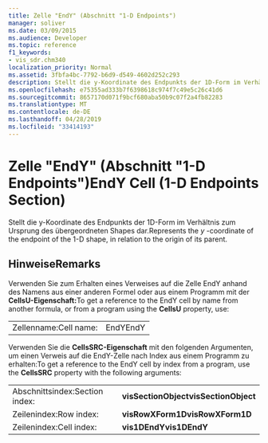 ```yaml
---
title: Zelle "EndY" (Abschnitt "1-D Endpoints")
manager: soliver
ms.date: 03/09/2015
ms.audience: Developer
ms.topic: reference
f1_keywords:
- vis_sdr.chm340
localization_priority: Normal
ms.assetid: 3fbfa4bc-7792-b6d9-d549-4602d252c293
description: Stellt die y-Koordinate des Endpunkts der 1D-Form im Verhältnis zum Ursprung des übergeordneten Shapes dar.
ms.openlocfilehash: e75355ad333b7f6398618c974f7c49e5c26c41d6
ms.sourcegitcommit: 8657170d071f9bcf680aba50b9c07f2a4fb82283
ms.translationtype: MT
ms.contentlocale: de-DE
ms.lasthandoff: 04/28/2019
ms.locfileid: "33414193"
---
```

# <a name="endy-cell-1-d-endpoints-section"></a><span data-ttu-id="4b854-103">Zelle "EndY" (Abschnitt "1-D Endpoints")</span><span class="sxs-lookup"><span data-stu-id="4b854-103">EndY Cell (1-D Endpoints Section)</span></span>

<span data-ttu-id="4b854-104">Stellt  die y-Koordinate des Endpunkts der 1D-Form im Verhältnis zum Ursprung des übergeordneten Shapes dar.</span><span class="sxs-lookup"><span data-stu-id="4b854-104">Represents the  *y*  -coordinate of the endpoint of the 1-D shape, in relation to the origin of its parent.</span></span> 
  
## <a name="remarks"></a><span data-ttu-id="4b854-105">Hinweise</span><span class="sxs-lookup"><span data-stu-id="4b854-105">Remarks</span></span>

<span data-ttu-id="4b854-106">Verwenden Sie zum Erhalten eines Verweises auf die Zelle EndY anhand des Namens aus einer anderen Formel oder aus einem Programm mit der **CellsU-Eigenschaft:**</span><span class="sxs-lookup"><span data-stu-id="4b854-106">To get a reference to the EndY cell by name from another formula, or from a program using the **CellsU** property, use:</span></span> 
  
|||
|:-----|:-----|
| <span data-ttu-id="4b854-107">Zellenname:</span><span class="sxs-lookup"><span data-stu-id="4b854-107">Cell name:</span></span>  <br/> | <span data-ttu-id="4b854-108">EndY</span><span class="sxs-lookup"><span data-stu-id="4b854-108">EndY</span></span>  <br/> |
   
<span data-ttu-id="4b854-109">Verwenden Sie die **CellsSRC-Eigenschaft** mit den folgenden Argumenten, um einen Verweis auf die EndY-Zelle nach Index aus einem Programm zu erhalten:</span><span class="sxs-lookup"><span data-stu-id="4b854-109">To get a reference to the EndY cell by index from a program, use the **CellsSRC** property with the following arguments:</span></span> 
  
|||
|:-----|:-----|
| <span data-ttu-id="4b854-110">Abschnittsindex:</span><span class="sxs-lookup"><span data-stu-id="4b854-110">Section index:</span></span>  <br/> |<span data-ttu-id="4b854-111">**visSectionObject**</span><span class="sxs-lookup"><span data-stu-id="4b854-111">**visSectionObject**</span></span> <br/> |
| <span data-ttu-id="4b854-112">Zeilenindex:</span><span class="sxs-lookup"><span data-stu-id="4b854-112">Row index:</span></span>  <br/> |<span data-ttu-id="4b854-113">**visRowXForm1D**</span><span class="sxs-lookup"><span data-stu-id="4b854-113">**visRowXForm1D**</span></span> <br/> |
| <span data-ttu-id="4b854-114">Zeilenindex:</span><span class="sxs-lookup"><span data-stu-id="4b854-114">Cell index:</span></span>  <br/> |<span data-ttu-id="4b854-115">**vis1DEndY**</span><span class="sxs-lookup"><span data-stu-id="4b854-115">**vis1DEndY**</span></span> <br/> |
   

